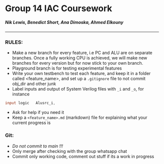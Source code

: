 
# Group 14 IAC Coursework
##### Nik Lewis, Benedict Short, Ana Dimoska, Ahmed Elkouny

---
### RULES: 
* Make a new branch for every feature, i.e PC and ALU are on separate branches. Once a fully working CPU is achieved, we will make new branches for every version but for now stick to your own branch.
* Playground branch is for testing experimental features
* Write your own testbench to test each feature, and keep it in a folder called <feature_name>, and set up a `.gitignore` file to not commit obj_dir and other junk
* Label inputs and output of System Verilog files with `_i` and `_o`, for instance 
 ```verilog 
 input logic   Alusrc_i,
 ```
* Ask for help if you need it
* Keep a `<feature_name>.md` (markdown) file for explaining what your current progress is

### Git:
* _Do not commit to main !!!_
* Only merge after checking with the group whatsapp chat
* Commit only working code, comment out stuff if its a work in progress
